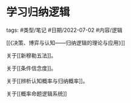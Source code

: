 # 学习归纳逻辑


tags: #类型/笔记 #日期/2022-07-02 #内容/逻辑 


[[《决策、博弈与认知——归纳逻辑的理论与应用》]]

关于[[新穆勒五法]]。

关于[[条件信念度]]。

关于[[辨析认知概率与归纳概率]]。

关于[[概率命题逻辑系统]]

